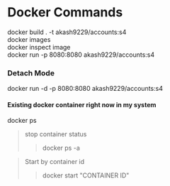 # Docker Commands

docker build . -t akash9229/accounts:s4 <br/>
docker images <br/>
docker inspect image <IMAGE ID> <br/>
docker run -p 8080:8080 akash9229/accounts:s4 <br/>

### Detach Mode
docker run -d -p 8080:8080 akash9229/accounts:s4 <br/>

#### Existing docker container right now in my system
docker ps <br/>
> stop container status
>> docker ps -a <br/>

>Start by container id
>> docker start "CONTAINER ID"